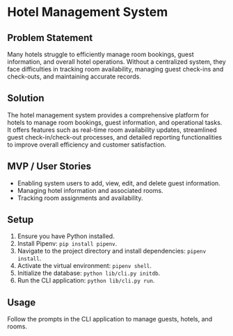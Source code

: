 # Hotel Management System

## Problem Statement

Many hotels struggle to efficiently manage room bookings, guest information, and overall hotel operations. Without a centralized system, they face difficulties in tracking room availability, managing guest check-ins and check-outs, and maintaining accurate records.

## Solution

The hotel management system provides a comprehensive platform for hotels to manage room bookings, guest information, and operational tasks. It offers features such as real-time room availability updates, streamlined guest check-in/check-out processes, and detailed reporting functionalities to improve overall efficiency and customer satisfaction.

## MVP / User Stories

- Enabling system users to add, view, edit, and delete guest information.
- Managing hotel information and associated rooms.
- Tracking room assignments and availability.

## Setup

1. Ensure you have Python installed.
2. Install Pipenv: `pip install pipenv`.
3. Navigate to the project directory and install dependencies: `pipenv install`.
4. Activate the virtual environment: `pipenv shell`.
5. Initialize the database: `python lib/cli.py initdb`.
6. Run the CLI application: `python lib/cli.py run`.

## Usage

Follow the prompts in the CLI application to manage guests, hotels, and rooms.
